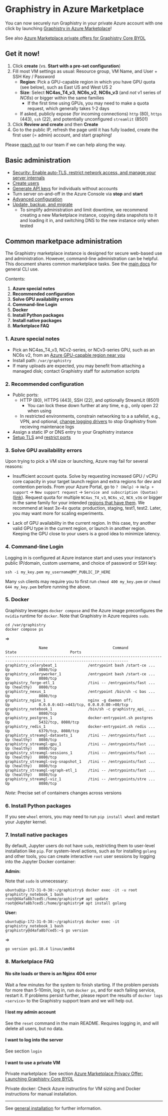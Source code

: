 # Graphistry in Azure Marketplace

You can now securely run Graphistry in your private Azure account with one click by launching [Graphistry in Azure Marketplace](https://azuremarketplace.microsoft.com/en-us/marketplace/apps/graphistry.graphistry-core-2-24-9)!

See also [Azure Marketplace private offers for Graphistry Core BYOL](azure_marketplace_private_offer.md)

## Get it now!

1. Click **create** (vs. **Start with a pre-set configuration**)
1. Fill  most VM settings as usual: Resource group, VM Name, and User + SSH Key / Password
    - **Region**: Pick a GPU-capable region in which you have GPU quota (see below), such as East US and West US 2
    - **Size**: Select **NC4as_T4_v3**, **NC6s_v2**, **NC6s_v3** (and *not* v1 series of *NC6s*) or bigger within the same families
      - If the first time using GPUs, you may need to make a quota request, which generally takes 1-2 days
    - If asked, publicly expose (for incoming connections) `http` (80), `https` (443), `ssh` (22), and potentially unconfigured `streamlit` (8501)
1. Click **Review and create** and then **Create**
1. Go to the public IP, refresh the page until it has fully loaded, create the first user (= admin) account, and start graphing!

Please [reach out](https://www.graphistry.com/support) to our team if we can help along the way.

## Basic administration

* [Security: Enable auto-TLS, restrict network access, and manage your server internals](configure-security.md)
* [Create users](user-creation.md)
* [Generate API keys](../README.md) for individuals without accounts
* Turn server on-and-off in the Azure Console via **stop** and **start**
* [Advanced configuration](configure.md)
* [Update, backup, and migrate](update-backup-migrate.md)
  * To simplify administration and limit downtime, we recommend creating a new Marketplace instance, copying data snapshots to it and loading it in, and switching DNS to the new instance only when tested

## Common marketpace administration

The Graphistry marketplace instance is designed for secure web-based use and administration. However, command-line administration can be helpful. This document shares common marketplace tasks. See the [main docs](https://github.com/graphistry/graphistry-cli) for general CLI use. 

Contents:

1. **Azure special notes**
1. **Recommended configuration**
1. **Solve GPU availability errors**
1. **Command-line Login**
1. **Docker**
1. **Install Python packages**
1. **Install native packages**
1. **Marketplace FAQ**


### 1. Azure special notes

* Pick an NC4as_T4_v3, NCv2-series, or NCv3-series GPU, such as an NC6s v2, from an [Azure GPU-capable region near you](https://azure.microsoft.com/en-us/global-infrastructure/services/) 
* Install path: `/var/graphistry`
* If many uploads are expected, you may benefit from attaching a managed disk; contact Graphistry staff for automation scripts

### 2. Recommended configuration

* Public ports:
  * HTTP (80), HTTPS (443), SSH (22), and optionally StreamLit (8501)
    * You can lock these down further at any time, e.g., only open 22 when using
  * In restricted environments, constrain networking to a a safelist, e.g., VPN, and optional, [change logging drivers](https://docs.docker.com/config/containers/logging/configure/) to stop Graphistry from recieving maintenace logs
* Assign a static IP or DNS entry to your Graphistry instance 
* [Setup TLS](configure.md) and [restrict ports](configure-security.md)


### 3. Solve GPU availability errors

Upon trying to pick a VM size or launching, Azure may fail for several reasons:

* Insufficient account quota. Solve by requesting increased GPU / vCPU core capacity in your target launch region and extra regions for dev and contention periods. From your Azure Portal, go to  `? (Help)` -> `Help + support` -> `New support request` -> `Service and subscription (Quotas)` ([link](https://portal.azure.com/#blade/Microsoft_Azure_Support/HelpAndSupportBlade/overview)).  Request quota for multiple `NC4as_T4_v3`, `NC6s_v2`, `NC6_v3`s or bigger in the same family for your intended [regions that have them](https://azure.microsoft.com/en-us/global-infrastructure/services/?products=virtual-machines). We recommend at least 3x-4x quota: production, staging, test1, test2. Later, you may want more for scaling experiments.

* Lack of GPU availability in the current region. In this case, try another valid GPU type in the current region, or launch in another region. Keeping the GPU close to your users is a good idea to minimize latency.


### 4. Command-line Login

Logging in is configured at Azure instance start and uses your instance's public IP/domain, custom username, and choice of password or SSH key:

```ssh -i my_key.pem my_username@MY_PUBLIC_IP_HERE```

Many `ssh` clients may require you to first run `chmod 400 my_key.pem` or `chmod 644 my_key.pem` before running the above.

### 5. Docker

Graphistry leverages `docker compose` and the Azure image preconfigures the `nvidia` runtime for `docker`.  Note that Graphistry in Azure requires `sudo`.

```
cd /var/graphistry
docker compose ps
```

=>

```
               Name                             Command                  State                        Ports                  
-----------------------------------------------------------------------------------------------------------------------------
graphistry_celerybeat_1              /entrypoint bash /start-ce ...   Up             8080/tcp                                
graphistry_celeryworker_1            /entrypoint bash /start-ce ...   Up             8080/tcp                                
graphistry_forge-etl_1               /tini -- /entrypoints/fast ...   Up (healthy)   8080/tcp                                
graphistry_nexus_1                   /entrypoint /bin/sh -c bas ...   Up             8080/tcp                                
graphistry_nginx_1                   nginx -g daemon off;             Up             0.0.0.0:443->443/tcp, 0.0.0.0:80->80/tcp
graphistry_notebook_1                /bin/sh -c graphistry_api_ ...   Up             8080/tcp                                
graphistry_postgres_1                docker-entrypoint.sh postgres    Up             5432/tcp, 8080/tcp                      
graphistry_redis_1                   docker-entrypoint.sh redis ...   Up             6379/tcp, 8080/tcp                      
graphistry_streamgl-datasets_1       /tini -- /entrypoints/fast ...   Up (healthy)   8080/tcp                                
graphistry_streamgl-gpu_1            /tini -- /entrypoints/fast ...   Up (healthy)   8080/tcp                                
graphistry_streamgl-sessions_1       /tini -- /entrypoints/fast ...   Up (healthy)   8080/tcp                                
graphistry_streamgl-svg-snapshot_1   /tini -- /entrypoints/fast ...   Up (healthy)   8080/tcp                                
graphistry_streamgl-vgraph-etl_1     /tini -- /entrypoints/fast ...   Up (healthy)   8080/tcp                                
graphistry_streamgl-viz_1            /tini -- /entrypoints/stre ...   Up             8080/tcp   
```

*Note*: Precise set of containers changes across versions

### 6. Install Python packages

If you see `wheel` errors, you may need to run `pip install wheel` and restart your Jupyter kernel.

### 7. Install native packages

By default, Jupyter users do not have `sudo`, restricting them to user-level installation like `pip`. For system-level actions, such as for installing `golang` and other tools, you can create interactive `root` user sessions by logging into the Jupyter Docker container:


**Admin:**

Note that `sudo` is unnecessary:

```
ubuntu@ip-172-31-0-38:~/graphistry$ docker exec -it -u root graphistry_notebook_1 bash
root@d4afa8b7ced5:/home/graphistry# apt update 
root@d4afa8b7ced5:/home/graphistry# apt install golang
```

**User:**
```
ubuntu@ip-172-31-0-38:~/graphistry$ docker exec -it  graphistry_notebook_1 bash
graphistry@d4afa8b7ced5:~$ go version
```
=>
```
go version go1.10.4 linux/amd64
```


### 8. Marketplace FAQ

#### No site loads or there is an Nginx 404 error

Wait a few minutes for the system to finish starting. If the problem persists for more than 5-10min, log in, run `docker ps`, and for each failing service, restart it. If problems persist further, please report the results of `docker logs <service>` to the Graphistry support team and we will help out.

#### I lost my admin account

See the `reset` command in the main README. Requires logging in, and will delete all users, but no data.

#### I want to log into the server

See section `login`

#### I want to use a private VM

Private marketplace: See section [Azure Marketplace Privacy Offer: Launching Graphistry Core BYOL](azure_marketplace_private_offer.md)

Private docker: Check Azure instructins for VM sizing and Docker instructions for manual installation.

---

See [general installation](https://github.com/graphistry/graphistry-cli) for further information.
